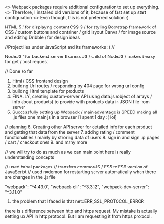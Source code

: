 <> Webpack packages require additional configuration to set up everything.
<> Therefore, I installed old versions of it, because of fast set up start configuration
<> Even though, this is not preferred solution :)

HTML 5 / for displaying content
CSS 3 / for styling
Bootstrap framework of CSS / custom buttons and container / grid layout
Canva / for image source and editing
Dribble / for design ideas

//Project lies under JavaScript and its frameworks :) //

NodeJS / for backend server
Express JS / child of NodeJS / makes it easy for get / post request

// Done so far
1. Html / CSS frontend design 
2. building Url routes / responding by 404 page for wrong url config
3. building Html template for products
4. FINALLY, creating custom-server API using data.js (object of arrays / info about products) to provide with products data in JSON file from server
5. Successfully setting up Webpack / main advantage is SPEED making all .js files one main.js in a browser [I spent 1 day :( lol] 



// planning
6. Creating other API server for detailed info for each product and getting that data from the server
7. adding rating / comment functionalities / mainly by stroring data of users
8. sign in and sign up pages / cart / checkout ones
9. and many more

// we will try to do as much as we can main point here is really understanding concepts

// used babel packages // transfers commonJS / ES5 to ES6 version of JavaScript 
// used nodemon for restarting server automatically when there are changes in the .js file

"webpack": "^4.43.0",
    "webpack-cli": "^3.3.12",
    "webpack-dev-server": "^3.11.0"



1. the problem that I faced is that 
net::ERR_SSL_PROTOCOL_ERROR

there is a difference between http and https request. My mistake is actually setting up API in http protocol. But I am requesting it from https protocol. 